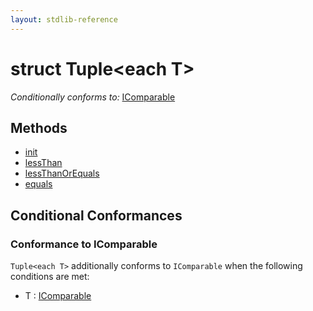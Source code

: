 ```yaml
---
layout: stdlib-reference
---
```


# struct Tuple\<each T\>

*Conditionally conforms to:* [IComparable](/stdlib-reference/interfaces/IComparable/index)

## Methods

* [init](/stdlib-reference/types/Tuple/init)
* [lessThan](/stdlib-reference/types/Tuple/lessThan)
* [lessThanOrEquals](/stdlib-reference/types/Tuple/lessThanOrEquals)
* [equals](/stdlib-reference/types/Tuple/equals)

## Conditional Conformances

### Conformance to IComparable
`Tuple<each T>` additionally conforms to `IComparable` when the following conditions are met:

  * T : [IComparable](/stdlib-reference/interfaces/IComparable/index)
